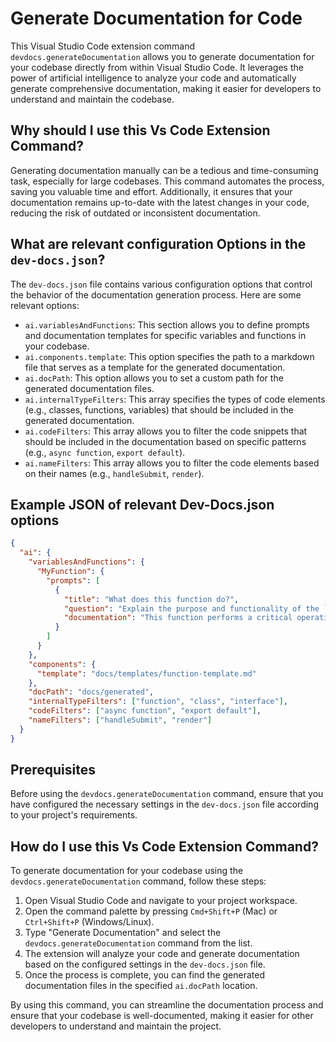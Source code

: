 
  
  # **Generate Documentation for Code**

This Visual Studio Code extension command `devdocs.generateDocumentation` allows you to generate documentation for your codebase directly from within Visual Studio Code. It leverages the power of artificial intelligence to analyze your code and automatically generate comprehensive documentation, making it easier for developers to understand and maintain the codebase.

## Why should I use this Vs Code Extension Command?

Generating documentation manually can be a tedious and time-consuming task, especially for large codebases. This command automates the process, saving you valuable time and effort. Additionally, it ensures that your documentation remains up-to-date with the latest changes in your code, reducing the risk of outdated or inconsistent documentation.

## What are relevant configuration Options in the `dev-docs.json`?

The `dev-docs.json` file contains various configuration options that control the behavior of the documentation generation process. Here are some relevant options:

- `ai.variablesAndFunctions`: This section allows you to define prompts and documentation templates for specific variables and functions in your codebase.
- `ai.components.template`: This option specifies the path to a markdown file that serves as a template for the generated documentation.
- `ai.docPath`: This option allows you to set a custom path for the generated documentation files.
- `ai.internalTypeFilters`: This array specifies the types of code elements (e.g., classes, functions, variables) that should be included in the generated documentation.
- `ai.codeFilters`: This array allows you to filter the code snippets that should be included in the documentation based on specific patterns (e.g., `async function`, `export default`).
- `ai.nameFilters`: This array allows you to filter the code elements based on their names (e.g., `handleSubmit`, `render`).

## Example JSON of relevant Dev-Docs.json options

```json
{
  "ai": {
    "variablesAndFunctions": {
      "MyFunction": {
        "prompts": [
          {
            "title": "What does this function do?",
            "question": "Explain the purpose and functionality of the `MyFunction`.",
            "documentation": "This function performs a critical operation in the application..."
          }
        ]
      }
    },
    "components": {
      "template": "docs/templates/function-template.md"
    },
    "docPath": "docs/generated",
    "internalTypeFilters": ["function", "class", "interface"],
    "codeFilters": ["async function", "export default"],
    "nameFilters": ["handleSubmit", "render"]
  }
}
```

## Prerequisites

Before using the `devdocs.generateDocumentation` command, ensure that you have configured the necessary settings in the `dev-docs.json` file according to your project's requirements.

## How do I use this Vs Code Extension Command?

To generate documentation for your codebase using the `devdocs.generateDocumentation` command, follow these steps:

1. Open Visual Studio Code and navigate to your project workspace.
2. Open the command palette by pressing `Cmd+Shift+P` (Mac) or `Ctrl+Shift+P` (Windows/Linux).
3. Type "Generate Documentation" and select the `devdocs.generateDocumentation` command from the list.
4. The extension will analyze your code and generate documentation based on the configured settings in the `dev-docs.json` file.
5. Once the process is complete, you can find the generated documentation files in the specified `ai.docPath` location.

By using this command, you can streamline the documentation process and ensure that your codebase is well-documented, making it easier for other developers to understand and maintain the project.
  
  